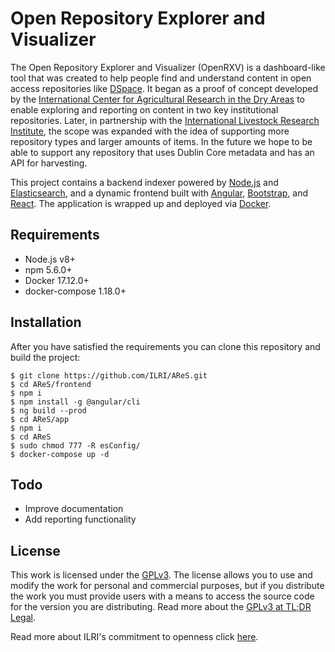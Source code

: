 # Open Repository Explorer and Visualizer
The Open Repository Explorer and Visualizer (OpenRXV) is a dashboard-like tool that was created to help people find and understand content in open access repositories like [DSpace](https://duraspace.org/dspace). It began as a proof of concept developed by the [International Center for Agricultural Research in the Dry Areas](https://www.icarda.org) to enable exploring and reporting on content in two key institutional repositories. Later, in partnership with the [International Livestock Research Institute](https://www.ilri.org), the scope was expanded with the idea of supporting more repository types and larger amounts of items. In the future we hope to be able to support any repository that uses Dublin Core metadata and has an API for harvesting.

This project contains a backend indexer powered by [Node.js](https://nodejs.org/) and [Elasticsearch](https://www.elastic.co), and a dynamic frontend built with [Angular](https://angular.io), [Bootstrap](https://getbootstrap.com), and [React](https://reactjs.org). The application is wrapped up and deployed via [Docker](https://www.docker.com/).

## Requirements

- Node.js v8+
- npm 5.6.0+
- Docker 17.12.0+
- docker-compose 1.18.0+

## Installation
After you have satisfied the requirements you can clone this repository and build the project:

```console
$ git clone https://github.com/ILRI/AReS.git
$ cd AReS/frontend
$ npm i
$ npm install -g @angular/cli
$ ng build --prod
$ cd AReS/app
$ npm i
$ cd AReS
$ sudo chmod 777 -R esConfig/
$ docker-compose up -d
```

## Todo

- Improve documentation
- Add reporting functionality

## License
This work is licensed under the [GPLv3](https://www.gnu.org/licenses/gpl-3.0.en.html). The license allows you to use and modify the work for personal and commercial purposes, but if you distribute the work you must provide users with a means to access the source code for the version you are distributing. Read more about the [GPLv3 at TL;DR Legal](https://tldrlegal.com/license/gnu-general-public-license-v3-(gpl-3)).

Read more about ILRI's commitment to openness click [here](https://www.ilri.org/open).

